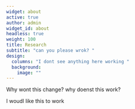```yaml
---
widget: about
active: true
author: admin
widget_id: about
headless: true
weight: 100
title: Research
subtitle: "can you please wrok? "
design:
  columns: "I dont see anything here working "
  background:
    image: ""
---
```

Why wont this change? why doenst this work?


I woudl like this to work 